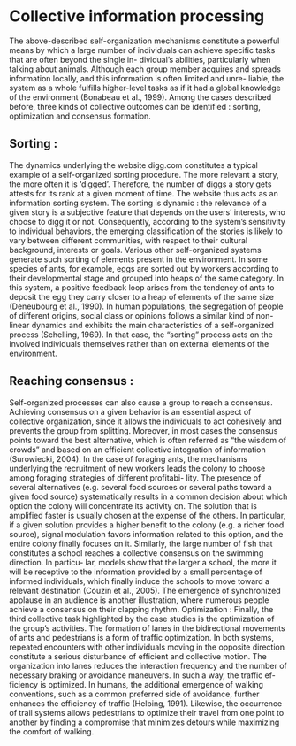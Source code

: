 # Collective information processing

The above-described self-organization mechanisms constitute a powerful means by which
a large number of individuals can achieve specific tasks that are often beyond the single in-
dividual’s abilities, particularly when talking about animals. Although each group member
acquires and spreads information locally, and this information is often limited and unre-
liable, the system as a whole fulfills higher-level tasks as if it had a global knowledge of
the environment (Bonabeau et al., 1999). Among the cases described before, three kinds of
collective outcomes can be identified : sorting, optimization and consensus formation.


## Sorting : 
The dynamics underlying the website digg.com constitutes a typical example
of a self-organized sorting procedure. The more relevant a story, the more often it is ‘digged’.
Therefore, the number of diggs a story gets attests for its rank at a given moment of time. The
website thus acts as an information sorting system. The sorting is dynamic : the relevance
of a given story is a subjective feature that depends on the users’ interests, who choose to
digg it or not. Consequently, according to the system’s sensitivity to individual behaviors,
the emerging classification of the stories is likely to vary between different communities,
with respect to their cultural background, interests or goals. Various other self-organized
systems generate such sorting of elements present in the environment. In some species of
ants, for example, eggs are sorted out by workers according to their developmental stage
and grouped into heaps of the same category. In this system, a positive feedback loop arises
from the tendency of ants to deposit the egg they carry closer to a heap of elements of the
same size (Deneubourg et al., 1990). In human populations, the segregation of people of
different origins, social class or opinions follows a similar kind of non-linear dynamics and
exhibits the main characteristics of a self-organized process (Schelling, 1969). In that case,
the “sorting” process acts on the involved individuals themselves rather than on external
elements of the environment.

## Reaching consensus : 

Self-organized processes can also cause a group to reach a consensus. Achieving consensus on a given behavior is an essential aspect of collective organization,
since it allows the individuals to act cohesively and prevents the group from splitting. Moreover, in most cases the consensus points toward the best alternative, which is often referred
as “the wisdom of crowds” and based on an efficient collective integration of information
(Surowiecki, 2004). In the case of foraging ants, the mechanisms underlying the recruitment
of new workers leads the colony to choose among foraging strategies of different profitabi-
lity. The presence of several alternatives (e.g. several food sources or several paths toward
a given food source) systematically results in a common decision about which option the
colony will concentrate its activity on. The solution that is amplified faster is usually chosen
at the expense of the others. In particular, if a given solution provides a higher benefit to
the colony (e.g. a richer food source), signal modulation favors information related to this
option, and the entire colony finally focuses on it. Similarly, the large number of fish that
constitutes a school reaches a collective consensus on the swimming direction. In particu-
lar, models show that the larger a school, the more it will be receptive to the information
provided by a small percentage of informed individuals, which finally induce the schools to
move toward a relevant destination (Couzin et al., 2005). The emergence of synchronized
applause in an audience is another illustration, where numerous people achieve a consensus
on their clapping rhythm.
Optimization : Finally, the third collective task highlighted by the case studies is the
optimization of the group’s activities. The formation of lanes in the bidirectional movements
of ants and pedestrians is a form of traffic optimization. In both systems, repeated encounters
with other individuals moving in the opposite direction constitute a serious disturbance of
efficient and collective motion. The organization into lanes reduces the interaction frequency
and the number of necessary braking or avoidance maneuvers. In such a way, the traffic ef-
ficiency is optimized. In humans, the additional emergence of walking conventions, such as
a common preferred side of avoidance, further enhances the efficiency of traffic (Helbing,
1991). Likewise, the occurrence of trail systems allows pedestrians to optimize their travel
from one point to another by finding a compromise that minimizes detours while maximizing
the comfort of walking.
